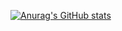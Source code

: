 [![Anurag's GitHub stats](https://github-readme-stats.vercel.app/apiPhamAnhTienn=anuraghazra)](https://github.com/anuraghazra/github-readme-stats)
